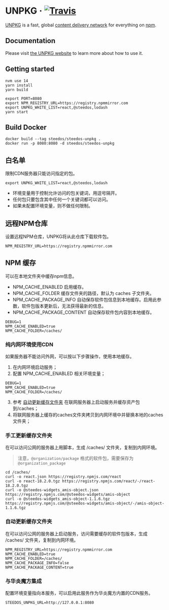 # UNPKG &middot; [![Travis][build-badge]][build]

[build-badge]: https://img.shields.io/travis/mjackson/unpkg/master.svg?style=flat-square
[build]: https://travis-ci.org/mjackson/unpkg

[UNPKG](https://unpkg.com) is a fast, global [content delivery network](https://en.wikipedia.org/wiki/Content_delivery_network) for everything on [npm](https://www.npmjs.com/).

## Documentation

Please visit [the UNPKG website](https://unpkg.com) to learn more about how to use it.

## Getting started

```
nvm use 14
yarn install
yarn build

export PORT=8080
export NPM_REGISTRY_URL=https://registry.npmmirror.com
export UNPKG_WHITE_LIST=react,@steedos,lodash
yarn start
```


## Build Docker

```
docker build --tag steedos/steedos-unpkg .
docker run -p 8080:8080 -d steedos/steedos-unpkg 
```
## 白名单

限制CDN服务器只能访问指定的包。

```
export UNPKG_WHITE_LIST=react,@steedos,lodash
```

- 环境变量用于控制允许访问的包关键词，用逗号隔开。
- 任何包只要包含其中任何一个关键词都可以访问。 
- 如果未配置环境变量，则不做任何限制。

## 远程NPM仓库

设置远程NPM仓库，UNPKG将从此仓库下载软件包。

```
NPM_REGISTRY_URL=https://registry.npmmirror.com
```

## NPM 缓存

可以在本地文件夹中缓存npm信息。

- NPM_CACHE_ENABLED 启用缓存。
- NPM_CACHE_FOLDER 缓存文件夹的路径，默认为 caches 子文件夹。
- NPM_CACHE_PACKAGE_INFO 自动保存软件包信息到本地缓存。启用此参数，软件包版本更新后，无法获得最新的信息。
- NPM_CACHE_PACKAGE_CONTENT 自动保存软件包内容到本地缓存。

```shell
DEBUG=1
NPM_CACHE_ENABLED=true
NPM_CACHE_FOLDER=/caches/
```

### 纯内网环境使用CDN

如果服务器不能访问外网，可以按以下步骤操作，使用本地缓存。

1. 在内网环境启动服务；
2. 配置 NPM_CACHE_ENABLED 相关环境变量；
```shell
DEBUG=1
NPM_CACHE_ENABLED=true
NPM_CACHE_FOLDER=/caches/
```

3. 参考 [自动更新缓存文件夹](#自动更新缓存文件夹) 在联网服务器上启动服务并缓存资产包到/caches；
4. 将联网服务器上缓存的caches文件夹拷贝到内网环境中并替换本地的caches文件夹；

### 手工更新缓存文件夹

在可以访问公网的服务器上用脚本，生成 /caches/ 文件夹，复制到内网环境。

> 注意，`@organization/package` 格式的软件包，需要保存为 `@organization_package`

```
cd /caches/
curl -o react.json https://registry.npmjs.com/react
curl -o react-18.2.0.tgz https://registry.npmjs.com/react/-/react-18.2.0.tgz
curl -o @steedos-widgets_amis-object.json https://registry.npmjs.com/@steedos-widgets/amis-object
curl -o @steedos-widgets_amis-object-1.1.6.tgz https://registry.npmjs.com/@steedos-widgets/amis-object/-/amis-object-1.1.6.tgz
```

### 自动更新缓存文件夹

在可以访问公网的服务器上启动服务，访问需要缓存的软件包版本，生成 /caches/ 文件夹，复制到内网环境。

```shell
NPM_REGISTRY_URL=https://registry.npmmirror.com
NPM_CACHE_ENABLED=true
NPM_CACHE_FOLDER=/caches/
NPM_CACHE_PACKAGE_INFO=false
NPM_CACHE_PACKAGE_CONTENT=true
```

### 与华炎魔方集成

配置环境变量指向本服务，可以启用此服务作为华炎魔方内置的CDN服务。

```
STEEDOS_UNPKG_URL=http://127.0.0.1:8080
```
